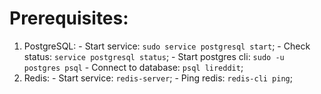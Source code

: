 # Prerequisites: 
  1. PostgreSQL:
    - Start service: `sudo service postgresql start`;
    - Check status: `service postgresql status`;
    - Start postgres cli: `sudo -u postgres psql`
    - Connect to database: `psql lireddit`;
  2. Redis:
    - Start service: `redis-server`;
    - Ping redis: `redis-cli ping`;